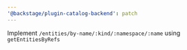 ```yaml
---
'@backstage/plugin-catalog-backend': patch
---
```


Implement `/entities/by-name/:kind/:namespace/:name` using `getEntitiesByRefs`
